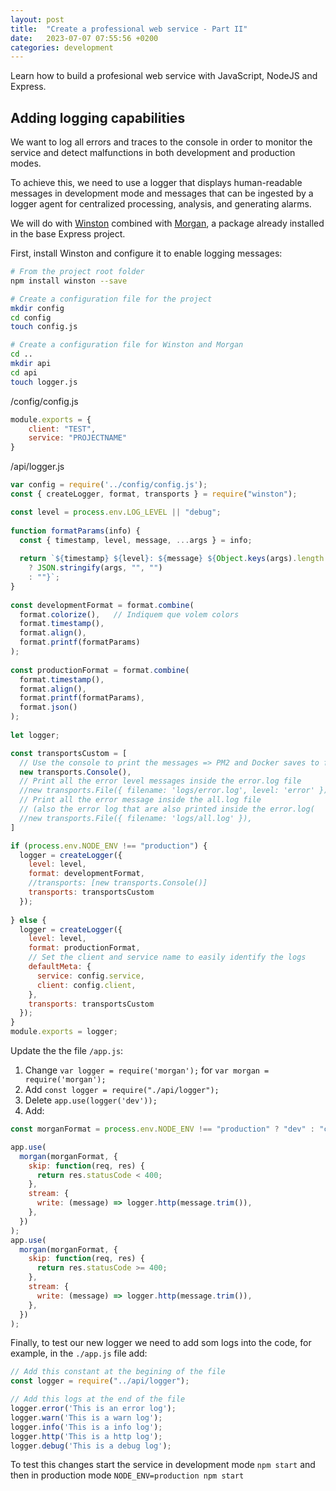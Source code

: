 ```yaml
---
layout: post
title:  "Create a professional web service - Part II"
date:   2023-07-07 07:55:56 +0200
categories: development
---
```

Learn how to build a profesional web service with JavaScript, NodeJS and Express.

## Adding logging capabilities

We want to log all errors and traces to the console in order to monitor the service and detect malfunctions in both development and production modes.

To achieve this, we need to use a logger that displays human-readable messages in development mode and messages that can be ingested by a logger agent for centralized processing, analysis, and generating alarms.

We will do with [Winston](https://www.npmjs.com/package/express-winston) combined with [Morgan](https://www.npmjs.com/package/morgan), a package already installed in the base Express project.

First, install Winston and configure it to enable logging messages:

```bash
# From the project root folder
npm install winston --save

# Create a configuration file for the project
mkdir config
cd config
touch config.js

# Create a configuration file for Winston and Morgan
cd ..
mkdir api
cd api
touch logger.js
```

/config/config.js

```javascript
module.exports = {
    client: "TEST",
    service: "PROJECTNAME"
}
```

/api/logger.js

```javascript
var config = require('../config/config.js');
const { createLogger, format, transports } = require("winston");

const level = process.env.LOG_LEVEL || "debug";
 
function formatParams(info) {
  const { timestamp, level, message, ...args } = info;
 
  return `${timestamp} ${level}: ${message} ${Object.keys(args).length
    ? JSON.stringify(args, "", "")
    : ""}`;
}
 
const developmentFormat = format.combine(
  format.colorize(),   // Indiquem que volem colors
  format.timestamp(),
  format.align(),
  format.printf(formatParams)
);
 
const productionFormat = format.combine(
  format.timestamp(),
  format.align(),
  format.printf(formatParams),
  format.json()
);
 
let logger;

const transportsCustom = [
  // Use the console to print the messages => PM2 and Docker saves to file
  new transports.Console(),
  // Print all the error level messages inside the error.log file
  //new transports.File({ filename: 'logs/error.log', level: 'error' }),
  // Print all the error message inside the all.log file
  // (also the error log that are also printed inside the error.log(
  //new transports.File({ filename: 'logs/all.log' }),
] 

if (process.env.NODE_ENV !== "production") {
  logger = createLogger({
    level: level,
    format: developmentFormat,
    //transports: [new transports.Console()]
    transports: transportsCustom
  });
 
} else {
  logger = createLogger({
    level: level,
    format: productionFormat,
    // Set the client and service name to easily identify the logs
    defaultMeta: {
      service: config.service,
      client: config.client,
    },
    transports: transportsCustom
  });
}
module.exports = logger;
```

Update the the file `/app.js`:

1. Change `var logger = require('morgan');` for `var morgan = require('morgan');`
2. Add `const logger = require("./api/logger");`
3. Delete `app.use(logger('dev'));`
4. Add:

```javascript
const morganFormat = process.env.NODE_ENV !== "production" ? "dev" : "combined";

app.use(
  morgan(morganFormat, {
    skip: function(req, res) {
      return res.statusCode < 400;
    },
    stream: {
      write: (message) => logger.http(message.trim()),
    },
  })
);
app.use(
  morgan(morganFormat, {
    skip: function(req, res) {
      return res.statusCode >= 400;
    },
    stream: {
      write: (message) => logger.http(message.trim()),
    },
  })
);
```

Finally, to test our new logger we need to add som logs into the code, for example, in the `./app.js` file add:

```javascript
// Add this constant at the begining of the file
const logger = require("../api/logger");

// Add this logs at the end of the file
logger.error('This is an error log');
logger.warn('This is a warn log');
logger.info('This is a info log');
logger.http('This is a http log');
logger.debug('This is a debug log');
```

To test this changes start the service in development mode `npm start` and then in production mode `NODE_ENV=production npm start`
